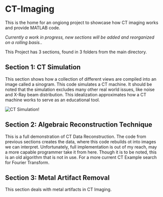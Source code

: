 # CT-Imaging
This is the home for an ongiong project to showcase how CT imaging works and provide MATLAB code.

<em>Currently a work in progress, new sections will be added and reorganized on a rolling basis.</em>.

This Project has 3 sections, found in 3 folders from the main directory.

## Section 1: CT Simulation

This section shows how a collection of different views are compiled into an image called a sinogram. This code simulates a CT machine. It should be noted that the simulation excludes many other real world issues, like noise and X-Ray beam distribution. This idealization approximates how a CT machine works to serve as an educational tool.

![CT Simulation!](https://github.com/cgrundman/CT-Imaging/blob/main/1_ct_simulation/figures/ct_machine_simulation.gif)

## Section 2: Algebraic Reconstruction Technique

This is a full demonstration of CT Data Reconstruction. The code from previous sections creates the data, where this code rebuilds ot into images we can interpret. Unfortunately, full implementation is out of my reach, may a more capable programmer take it from here. Though it is to be noted, this is an old algorithm that is not in use. For a more current CT Example search for Fourier Transform.

## Section 3: Metal Artifact Removal

This section deals with metal artifacts in CT Imaging. 
